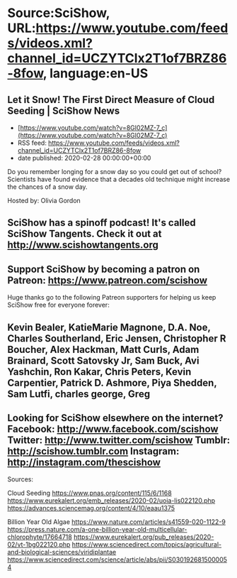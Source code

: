 # Source:SciShow, URL:https://www.youtube.com/feeds/videos.xml?channel_id=UCZYTClx2T1of7BRZ86-8fow, language:en-US

## Let it Snow! The First Direct Measure of Cloud Seeding | SciShow News
 - [https://www.youtube.com/watch?v=8GI02MZ-7_c](https://www.youtube.com/watch?v=8GI02MZ-7_c)
 - RSS feed: https://www.youtube.com/feeds/videos.xml?channel_id=UCZYTClx2T1of7BRZ86-8fow
 - date published: 2020-02-28 00:00:00+00:00

Do you remember longing for a snow day so you could get out of school? Scientists have found evidence that a decades old technique might increase the chances of a snow day.

Hosted by: Olivia Gordon

SciShow has a spinoff podcast! It's called SciShow Tangents. Check it out at http://www.scishowtangents.org
----------
Support SciShow by becoming a patron on Patreon: https://www.patreon.com/scishow
----------
Huge thanks go to the following Patreon supporters for helping us keep SciShow free for everyone forever:

Kevin Bealer, KatieMarie Magnone, D.A. Noe, Charles Southerland, Eric Jensen, Christopher R Boucher, Alex Hackman, Matt Curls, Adam Brainard, Scott Satovsky Jr, Sam Buck, Avi Yashchin, Ron Kakar, Chris Peters, Kevin Carpentier, Patrick D. Ashmore, Piya Shedden, Sam Lutfi, charles george, Greg 
----------
Looking for SciShow elsewhere on the internet?
Facebook: http://www.facebook.com/scishow
Twitter: http://www.twitter.com/scishow
Tumblr: http://scishow.tumblr.com
Instagram: http://instagram.com/thescishow
----------
Sources:

Cloud Seeding
https://www.pnas.org/content/115/6/1168
https://www.eurekalert.org/emb_releases/2020-02/uoia-lis022120.php
https://advances.sciencemag.org/content/4/10/eaau1375

Billion Year Old Algae
https://www.nature.com/articles/s41559-020-1122-9
https://press.nature.com/a-one-billion-year-old-multicellular-chlorophyte/17664718
https://www.eurekalert.org/pub_releases/2020-02/vt-1bg022120.php
https://www.sciencedirect.com/topics/agricultural-and-biological-sciences/viridiplantae
https://www.sciencedirect.com/science/article/abs/pii/S0301926815000054

